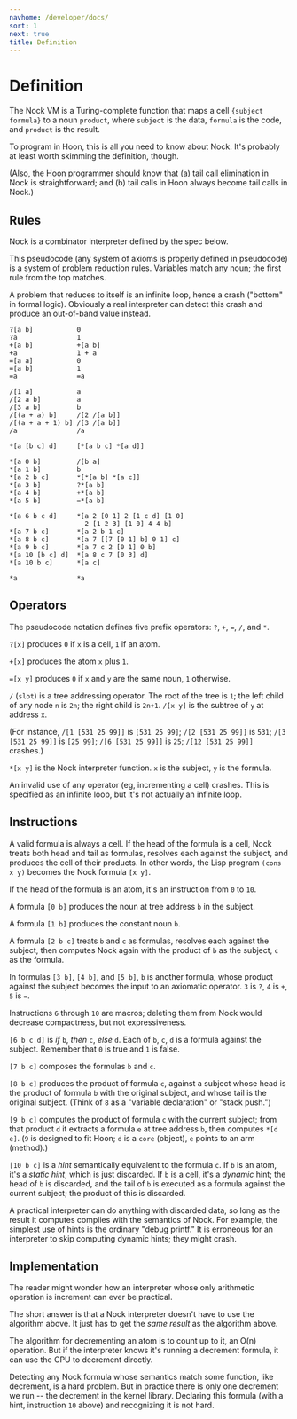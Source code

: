 ```yaml
---
navhome: /developer/docs/
sort: 1
next: true
title: Definition
---
```


# Definition

The Nock VM is a Turing-complete function that maps a cell
`{subject formula}` to a noun `product`, where `subject` is the
data, `formula` is the code, and `product` is the result.

To program in Hoon, this is all you need to know about Nock.
It's probably at least worth skimming the definition, though.

(Also, the Hoon programmer should know that (a) tail call
elimination in Nock is straightforward; and (b) tail calls in
Hoon always become tail calls in Nock.)

## Rules

Nock is a combinator interpreter defined by the spec below.

This pseudocode (any system of axioms is properly defined in
pseudocode) is a system of problem reduction rules.  Variables
match any noun; the first rule from the top matches.

A problem that reduces to itself is an infinite loop, hence a
crash ("bottom" in formal logic).  Obviously a real interpreter
can detect this crash and produce an out-of-band value instead.

```
?[a b]           0
?a               1
+[a b]           +[a b]
+a               1 + a
=[a a]           0
=[a b]           1
=a               =a

/[1 a]           a
/[2 a b]         a
/[3 a b]         b
/[(a + a) b]     /[2 /[a b]]
/[(a + a + 1) b] /[3 /[a b]]
/a               /a

*[a [b c] d]     [*[a b c] *[a d]]

*[a 0 b]         /[b a]
*[a 1 b]         b
*[a 2 b c]       *[*[a b] *[a c]]
*[a 3 b]         ?*[a b]
*[a 4 b]         +*[a b]
*[a 5 b]         =*[a b]

*[a 6 b c d]     *[a 2 [0 1] 2 [1 c d] [1 0]
                   2 [1 2 3] [1 0] 4 4 b]
*[a 7 b c]       *[a 2 b 1 c]
*[a 8 b c]       *[a 7 [[7 [0 1] b] 0 1] c]
*[a 9 b c]       *[a 7 c 2 [0 1] 0 b]
*[a 10 [b c] d]  *[a 8 c 7 [0 3] d]
*[a 10 b c]      *[a c]

*a               *a
```

## Operators

The pseudocode notation defines five prefix operators: `?`, `+`,
`=`, `/`, and `*`.

`?[x]` produces `0` if `x` is a cell, `1` if an atom.

`+[x]` produces the atom `x` plus `1`.

`=[x y]` produces `0` if `x` and `y` are the same noun, `1`
otherwise.

`/` (`slot`) is a tree addressing operator.  The root of the tree
is `1`; the left child of any node `n` is `2n`; the right child
is `2n+1`.  `/[x y]` is the subtree of `y` at address `x`.

(For instance, `/[1 [531 25 99]]` is `[531 25 99]`; `/[2 [531 25
99]]` is `531`; `/[3 [531 25 99]]` is `[25 99]`; `/[6 [531 25
99]]` is `25`; `/[12 [531 25 99]]` crashes.)

`*[x y]` is the Nock interpreter function.  `x` is the subject,
`y` is the formula.

An invalid use of any operator (eg, incrementing a cell) crashes.
This is specified as an infinite loop, but it's not actually an
infinite loop.

## Instructions

A valid formula is always a cell. If the head of the formula is a
cell, Nock treats both head and tail as formulas, resolves each
against the subject, and produces the cell of their products.  In
other words, the Lisp program `(cons x y)` becomes the Nock
formula `[x y]`.

If the head of the formula is an atom, it's an instruction from
`0` to `10`.

A formula `[0 b]` produces the noun at tree address `b`
in the subject.

A formula `[1 b]` produces the constant noun `b`.

A formula `[2 b c]` treats `b` and `c` as formulas, resolves each
against the subject, then computes Nock again with the product of
`b` as the subject, `c` as the formula.

In formulas `[3 b]`, `[4 b]`, and `[5 b]`, `b` is another
formula, whose product against the subject becomes the input to
an axiomatic operator. `3` is `?`, `4` is `+`, `5` is `=`.

Instructions `6` through `10` are macros; deleting them
from Nock would decrease compactness, but not expressiveness.

`[6 b c d]` is *if* `b`, *then* `c`, *else* `d`.  Each of `b`,
`c`, `d` is a formula against the subject.  Remember that `0` is
true and `1` is false.

`[7 b c]` composes the formulas `b` and `c`.

`[8 b c]` produces the product of formula `c`, against
a subject whose head is the product of formula `b` with the
original subject, and whose tail is the original subject.  (Think
of `8` as a "variable declaration" or "stack push.")

`[9 b c]` computes the product of formula `c` with the current
subject; from that product `d` it extracts a formula `e` at tree
address `b`, then computes `*[d e]`.  (`9` is designed to fit
Hoon; `d` is a `core` (object), `e` points to an arm (method).)

`[10 b c]` is a *hint* semantically equivalent to the formula
`c`.  If `b` is an atom, it's a *static hint*, which is just
discarded.  If `b` is a cell, it's a *dynamic* hint; the head of
`b` is discarded, and the tail of `b` is executed as a formula
against the current subject; the product of this is discarded.

A practical interpreter can do anything with discarded data, so
long as the result it computes complies with the semantics of
Nock.  For example, the simplest use of hints is the ordinary
"debug printf."  It is erroneous for an interpreter to skip
computing dynamic hints; they might crash.

## Implementation

The reader might wonder how an interpreter whose only arithmetic
operation is increment can ever be practical.

The short answer is that a Nock interpreter doesn't have to use
the algorithm above.  It just has to get the *same result* as the
algorithm above.

The algorithm for decrementing an atom is to count up to it, an
O(n) operation.  But if the interpreter knows it's running a
decrement formula, it can use the CPU to decrement directly.

Detecting any Nock formula whose semantics match some function,
like decrement, is a hard problem.  But in practice there is only
one decrement we run -- the decrement in the kernel library.
Declaring this formula (with a hint, instruction `10` above)
and recognizing it is not hard.
